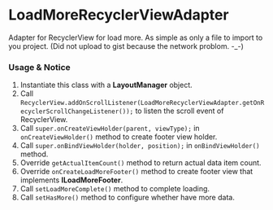 # LoadMoreRecyclerViewAdapter
Adapter for RecyclerView for load more. As simple as only a file to import to you project. (Did not upload to gist because the network problom. -_-)

### Usage & Notice

1. Instantiate this class with a **LayoutManager** object.
2. Call ``RecyclerView.addOnScrollListener(LoadMoreRecyclerViewAdapter.getOnRecyclerScrollChangeListener());`` to listen the scroll event of RecyclerView.
3. Call ``super.onCreateViewHolder(parent, viewType);`` in ``onCreateViewHolder()`` method to create footer view holder.
4. Call ``super.onBindViewHolder(holder, position);`` in ``onBindViewHolder()`` method.
5. Override ``getActualItemCount()`` method to return actual data item count.
6. Override ``onCreateLoadMoreFooter()`` method to create footer view that implements **ILoadMoreFooter**.
7. Call ``setLoadMoreComplete()`` method to complete loading.
8. Call ``setHasMore()`` method to configure whether have more data.
